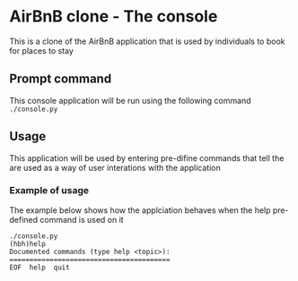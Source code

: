 # AirBnB clone - The console
This is a clone of the AirBnB application that is used by individuals to book for places to stay

## Prompt command
This console application will be run using the following command<br>
```./console.py```

## Usage
This application will be used by entering pre-difine commands that tell the are used as a way of user interations with the application

### Example of usage
The example below shows how the applciation behaves when the help pre-defined command is used on it
```
./console.py
(hbh)help
Documented commands (type help <topic>):
========================================
EOF  help  quit
```

